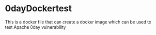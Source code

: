 # 0dayDockertest
This is a docker file that can create a docker image which can be used to test Apache 0day vulnerability
